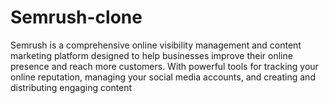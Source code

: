 # Semrush-clone
Semrush is a comprehensive online visibility management and content marketing platform designed to help businesses improve their online presence and reach more customers. With powerful tools for tracking your online reputation, managing your social media accounts, and creating and distributing engaging content
